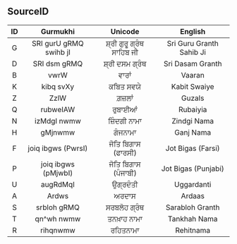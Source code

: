 ## SourceID
**ID**|**Gurmukhi**|**Unicode**|**English**
:-----:|:-----:|:-----:|:-----:
G|SRI gurU gRMQ swihb jI|ਸ਼੍ਰੀ ਗੁਰੂ ਗ੍ਰੰਥ ਸਾਹਿਬ ਜੀ|Sri Guru Granth Sahib Ji
D|SRI dsm gRMQ|ਸ਼੍ਰੀ ਦਸਮ ਗ੍ਰੰਥ|Sri Dasam Granth
B|vwrW|ਵਾਰਾਂ|Vaaran
K|kibq svXy|ਕਬਿਤ ਸਵਯੇ|Kabit Swaiye
Z|ZzlW|ਗ਼ਜ਼ਲਾਂ|Guzals
Q|rubweIAW|ਰੁਬਾਈਆਂ|Rubaiyia
N|izMdgI nwmw|ਜ਼ਿੰਦਗੀ ਨਾਮਾ|Zindgi Nama
H|gMjnwmw|ਗੰਜਨਾਮਾ|Ganj Nama
F|joiq ibgws (PwrsI)|ਜੋਤਿ ਬਿਗਾਸ (ਫਾਰਸੀ)|Jot Bigas (Farsi)
P|joiq ibgws (pMjwbI)|ਜੋਤਿ ਬਿਗਾਸ (ਪੰਜਾਬੀ)|Jot Bigas (Punjabi)
U|augRdMqI|ਉਗ੍ਰਦੰਤੀ|Uggardanti
A|Ardws|ਅਰਦਾਸ|Ardaas
S|srbloh gRMQ|ਸਰਬਲੋਹ ਗ੍ਰੰਥ|Sarabloh Granth
T|qn^wh nwmw|ਤਨਖ਼ਾਹ ਨਾਮਾ|Tankhah Nama
R|rihqnwmw|ਰਹਿਤਨਾਮਾ|Rehitnama
